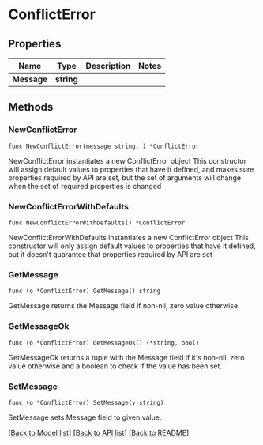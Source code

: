 # ConflictError

## Properties

Name | Type | Description | Notes
------------ | ------------- | ------------- | -------------
**Message** | **string** |  | 

## Methods

### NewConflictError

`func NewConflictError(message string, ) *ConflictError`

NewConflictError instantiates a new ConflictError object
This constructor will assign default values to properties that have it defined,
and makes sure properties required by API are set, but the set of arguments
will change when the set of required properties is changed

### NewConflictErrorWithDefaults

`func NewConflictErrorWithDefaults() *ConflictError`

NewConflictErrorWithDefaults instantiates a new ConflictError object
This constructor will only assign default values to properties that have it defined,
but it doesn't guarantee that properties required by API are set

### GetMessage

`func (o *ConflictError) GetMessage() string`

GetMessage returns the Message field if non-nil, zero value otherwise.

### GetMessageOk

`func (o *ConflictError) GetMessageOk() (*string, bool)`

GetMessageOk returns a tuple with the Message field if it's non-nil, zero value otherwise
and a boolean to check if the value has been set.

### SetMessage

`func (o *ConflictError) SetMessage(v string)`

SetMessage sets Message field to given value.



[[Back to Model list]](../README.md#documentation-for-models) [[Back to API list]](../README.md#documentation-for-api-endpoints) [[Back to README]](../README.md)



